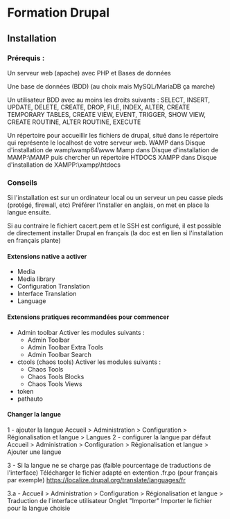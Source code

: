 # Formation Drupal

## Installation

### Prérequis : 

Un serveur web (apache) avec PHP et Bases de données

Une base de données (BDD) (au choix mais MySQL/MariaDB ça marche)

Un utilisateur BDD avec au moins les droits suivants : 
SELECT, INSERT, UPDATE, DELETE, 
CREATE, DROP, FILE, INDEX, ALTER, 
CREATE TEMPORARY TABLES, CREATE VIEW, 
EVENT, TRIGGER, SHOW VIEW, CREATE ROUTINE, 
ALTER ROUTINE, EXECUTE

Un répertoire pour accueillir les fichiers de drupal, 
situé dans le répertoire qui représente le localhost de votre serveur web.
WAMP dans Disque d'installation de wamp\wamp64\www
Mamp dans Disque d'installation de MAMP:\MAMP puis chercher un répertoire HTDOCS
XAMPP dans Disque d'installation de XAMPP:\xampp\htdocs 

### Conseils

Si l'installation est sur un ordinateur local ou un serveur un peu casse pieds (protégé, firewall, etc)
Préférer l'installer en anglais, on met en place la langue ensuite.

Si au contraire le fichiert cacert.pem et le SSH est configuré, 
il est possible de directement installer Drupal en français
(la doc est en lien si l'installation en français plante)

#### Extensions native a activer
- Media
- Media library
- Configuration Translation
- Interface Translation
- Language

#### Extensions pratiques recommandées pour commencer

- Admin toolbar
	Activer les modules suivants : 
	- Admin Toolbar
	- Admin Toolbar Extra Tools
	- Admin Toolbar Search
- ctools (chaos tools)
	Activer les modules suivants : 
	- Chaos Tools
	- Chaos Tools Blocks
	- Chaos Tools Views
- token
- pathauto

#### Changer la langue

1 - 	ajouter la langue
		Accueil > Administration > Configuration > Régionalisation et langue > Langues
2 - 	configurer la langue par défaut
		Accueil > Administration > Configuration > Régionalisation et langue > Ajouter une langue

3 - 	Si la langue ne se charge pas (faible pourcentage de traductions de l'interface)
		Télécharger le fichier adapté en extention .fr.po (pour français par exemple)
		https://localize.drupal.org/translate/languages/fr
	
3.a - 	Accueil > Administration > Configuration > Régionalisation et langue > Traduction de l'interface utilisateur
		Onglet "Importer"
		Importer le fichier pour la langue choisie

